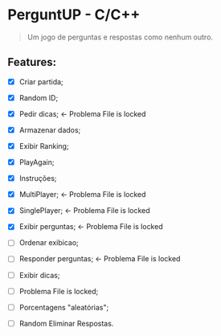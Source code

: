# PerguntUP - C/C++
> Um jogo de perguntas e respostas como nenhum outro.


## Features:

- [x] Criar partida;
- [x] Random ID;
- [x] Pedir dicas; <- Problema File is locked
- [x] Armazenar dados;
- [x] Exibir Ranking;
- [x] PlayAgain;
- [x] Instruções;
- [x] MultiPlayer; <- Problema File is locked
- [x] SinglePlayer; <- Problema File is locked
- [x] Exibir perguntas; <- Problema File is locked
- [ ] Ordenar exibicao;
- [ ] Responder perguntas; <- Problema File is locked
- [ ] Exibir dicas;
- [ ] Problema File is locked;
- [ ] Porcentagens "aleatórias";
- [ ] Random Eliminar Respostas.

